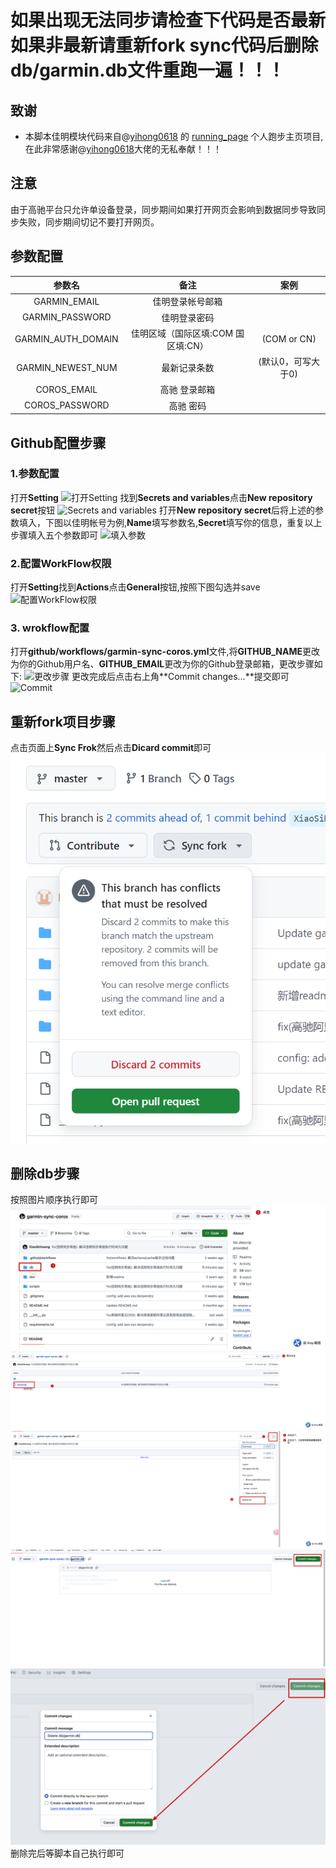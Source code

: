 # 如果出现无法同步请检查下代码是否最新如果非最新请重新fork sync代码后删除db/garmin.db文件重跑一遍！！！
## 致谢
- 本脚本佳明模块代码来自@[yihong0618](https://github.com/yihong0618) 的 [running_page](https://github.com/yihong0618/running_page) 个人跑步主页项目,在此非常感谢@[yihong0618](https://github.com/yihong0618)大佬的无私奉献！！！

## 注意
由于高驰平台只允许单设备登录，同步期间如果打开网页会影响到数据同步导致同步失败，同步期间切记不要打开网页。

## 参数配置
|       参数名       |                备注                |        案例        |
| :----------------: | :--------------------------------: | :----------------: |
|    GARMIN_EMAIL    |          佳明登录帐号邮箱          |                    |
|  GARMIN_PASSWORD   |            佳明登录密码            |                    |
| GARMIN_AUTH_DOMAIN | 佳明区域（国际区填:COM 国区填:CN） |    (COM or CN)     |
| GARMIN_NEWEST_NUM  |            最新记录条数            | (默认0，可写大于0) |
|    COROS_EMAIL     |           高驰 登录邮箱            |                    |
|   COROS_PASSWORD   |             高驰 密码              |                    |

## Github配置步骤
### 1.参数配置
打开**Setting**
![打开Setting](doc/3451692931372_.pic.jpg)
找到**Secrets and variables**点击**New repository secret**按钮
![Secrets and variables](/doc/3461692931472_.pic.jpg)
打开**New repository secret**后将上述的参数填入，下图以佳明帐号为例,**Name**填写参数名,**Secret**填写你的信息，重复以上步骤填入五个参数即可
![填入参数](doc/3471692931624_.pic.jpg)

### 2.配置WorkFlow权限
打开**Setting**找到**Actions**点击**General**按钮,按照下图勾选并save
![配置WorkFlow权限](doc/3481692931856_.pic.jpg)

### 3. wrokflow配置
打开**github/workflows/garmin-sync-coros.yml**文件,将**GITHUB_NAME**更改为你的Github用户名、**GITHUB_EMAIL**更改为你的Github登录邮箱，更改步骤如下:
![更改步骤](doc/3491692932110_.pic.jpg)
更改完成后点击右上角**Commit changes...**提交即可
![Commit](doc/3501692932345_.pic.jpg)

## 重新fork项目步骤
点击页面上**Sync Frok**然后点击**Dicard commit**即可
![fork sync](doc/image.png)
## 删除db步骤
按照图片顺序执行即可
![alt text](doc/image5.png)
![alt text](doc/image-1.png)
![alt text](doc/image-2.png)
![alt text](doc/image-3.png)
![alt text](doc/image-4.png)
删除完后等脚本自己执行即可